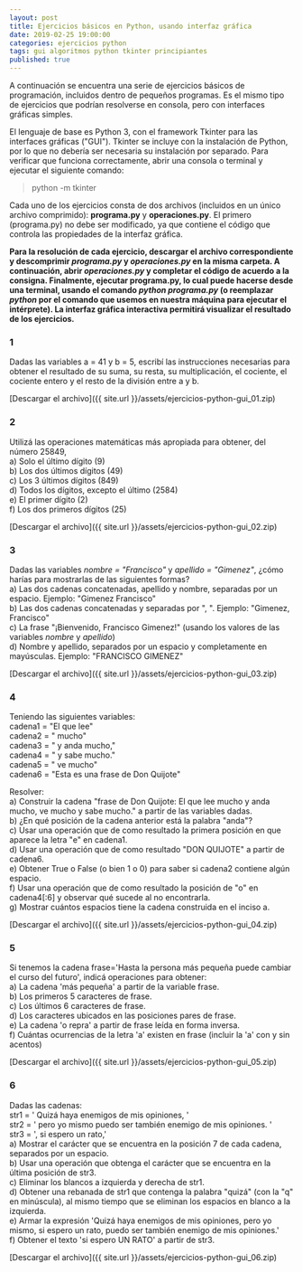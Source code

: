 ```yaml
---
layout: post
title: Ejercicios básicos en Python, usando interfaz gráfica
date: 2019-02-25 19:00:00
categories: ejercicios python
tags: gui algoritmos python tkinter principiantes
published: true
---
```


A continuación se encuentra una serie de ejercicios básicos de programación, incluidos dentro de pequeños programas.
Es el mismo tipo de ejercicios que podrían resolverse en consola, pero con interfaces gráficas simples.

El lenguaje de base es Python 3, con el framework Tkinter para las interfaces gráficas ("GUI"). Tkinter se incluye con la instalación de Python, por lo que no debería ser necesaria su instalación por separado. Para verificar que funciona correctamente, abrir una consola o terminal y ejecutar el siguiente comando:
> python -m tkinter

Cada uno de los ejercicios consta de dos archivos (incluidos en un único archivo comprimido): **programa.py** y **operaciones.py**. El primero (programa.py) no debe ser modificado, ya que contiene el código que controla las propiedades de la interfaz gráfica.

**Para la resolución de cada ejercicio, descargar el archivo correspondiente y descomprimir *programa.py* y *operaciones.py* en la misma carpeta. A continuación, abrir *operaciones.py* y completar el código de acuerdo a la consigna. Finalmente, ejecutar programa.py, lo cual puede hacerse desde una terminal, usando el comando *python programa.py* (o reemplazar *python* por el comando que usemos en nuestra máquina para ejecutar el intérprete). La interfaz gráfica interactiva permitirá visualizar el resultado de los ejercicios.**


### 1
Dadas las variables a = 41 y b = 5, escribí las instrucciones necesarias para obtener el resultado de su suma, su resta, su multiplicación, el cociente, el cociente entero y el resto de la división entre a y b.

[Descargar el archivo]({{ site.url }}/assets/ejercicios-python-gui_01.zip)


### 2
Utilizá las operaciones matemáticas más apropiada para obtener, del número 25849,
<br>a) Solo el último dígito (9)
<br>b) Los dos últimos dígitos (49)
<br>c) Los 3 últimos dígitos (849)
<br>d) Todos los dígitos, excepto el último (2584)
<br>e) El primer dígito (2)
<br>f) Los dos primeros dígitos (25)

[Descargar el archivo]({{ site.url }}/assets/ejercicios-python-gui_02.zip)


### 3
Dadas las variables *nombre = "Francisco"* y *apellido = "Gimenez"*, ¿cómo harías para mostrarlas de las siguientes formas?
<br>a) Las dos cadenas concatenadas, apellido y nombre, separadas por un espacio. Ejemplo: "Gimenez Francisco"
<br>b) Las dos cadenas concatenadas y separadas por ", ". Ejemplo: "Gimenez, Francisco"
<br>c) La frase "¡Bienvenido, Francisco Gimenez!" (usando los valores de las variables *nombre* y *apellido*)
<br>d) Nombre y apellido, separados por un espacio y completamente en mayúsculas. Ejemplo: "FRANCISCO GIMENEZ"

[Descargar el archivo]({{ site.url }}/assets/ejercicios-python-gui_03.zip)


### 4
Teniendo las siguientes variables:
<br>cadena1 = "El que lee"
<br>cadena2 = " mucho"
<br>cadena3 = " y anda mucho,"
<br>cadena4 = " y sabe mucho."
<br>cadena5 = " ve mucho"
<br>cadena6 = "Esta es una frase de Don Quijote"

Resolver:
<br>a) Construir la cadena "frase de Don Quijote: El que lee mucho y anda mucho, ve mucho y sabe mucho." a partir de las variables dadas.
<br>b) ¿En qué posición de la cadena anterior está la palabra "anda"?
<br>c) Usar una operación que de como resultado la primera posición en que aparece la letra "e" en cadena1.
<br>d) Usar una operación que de como resultado "DON QUIJOTE" a partir de cadena6.
<br>e) Obtener True o False (o bien 1 o 0) para saber si cadena2 contiene algún espacio.
<br>f) Usar una operación que de como resultado la posición de "o" en cadena4[:6] y observar qué sucede al no encontrarla.
<br>g) Mostrar cuántos espacios tiene la cadena construida en el inciso a.

[Descargar el archivo]({{ site.url }}/assets/ejercicios-python-gui_04.zip)


### 5
Si tenemos la cadena frase='Hasta la persona más pequeña puede cambiar el curso del futuro', indicá operaciones para obtener:
<br>a) La cadena 'más pequeña' a partir de la variable frase.
<br>b) Los primeros 5 caracteres de frase.
<br>c) Los últimos 6 caracteres de frase.
<br>d) Los caracteres ubicados en las posiciones pares de frase.
<br>e) La cadena 'o repra' a partir de frase leída en forma inversa.
<br>f) Cuántas ocurrencias de la letra 'a' existen en frase (incluir la 'a' con y sin acentos)

[Descargar el archivo]({{ site.url }}/assets/ejercicios-python-gui_05.zip)


### 6
Dadas las cadenas:
<br>str1 = '   Quizá haya enemigos de mis opiniones,    '
<br>str2 = ' pero yo mismo  puedo ser también enemigo de mis opiniones.  '
<br>str3 = ', si espero un rato,'
<br>a) Mostrar el carácter que se encuentra en la posición 7 de cada cadena, separados por un espacio.
<br>b) Usar una operación que obtenga el carácter que se encuentra en la última posición de str3.
<br>c) Eliminar los blancos a izquierda y derecha de str1.
<br>d) Obtener una rebanada de str1 que contenga la palabra "quizá" (con la "q" en minúscula), al mismo tiempo que se eliminan los espacios en blanco a la izquierda.
<br>e) Armar la expresión 'Quizá haya enemigos de mis opiniones, pero yo mismo, si espero un rato, puedo ser también enemigo de mis opiniones.'
<br>f) Obtener el texto 'si espero UN RATO' a partir de str3.

[Descargar el archivo]({{ site.url }}/assets/ejercicios-python-gui_06.zip)
